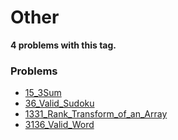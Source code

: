 # Other

**4 problems with this tag.**

### Problems

- [15_3Sum](..\..\Problems\15_3Sum.py)
- [36_Valid_Sudoku](..\..\Problems\36_Valid_Sudoku.py)
- [1331_Rank_Transform_of_an_Array](..\..\Problems\1331_Rank_Transform_of_an_Array.py)
- [3136_Valid_Word](..\..\Problems\3136_Valid_Word.py)
